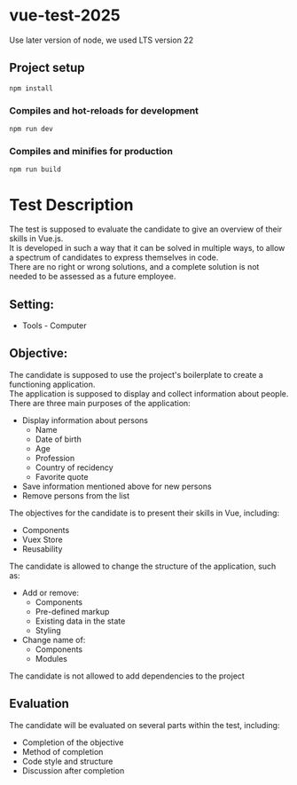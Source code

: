# vue-test-2025
Use later version of node, we used LTS version 22

## Project setup
```
npm install
```

### Compiles and hot-reloads for development
```
npm run dev
```

### Compiles and minifies for production
```
npm run build
```

# Test Description
The test is supposed to evaluate the candidate to give an overview of their skills in Vue.js.</br>
It is developed in such a way that it can be solved in multiple ways, to allow a spectrum of candidates to express themselves in code.</br>
There are no right or wrong solutions, and a complete solution is not needed to be assessed as a future employee.</br>

## Setting: </br>
- Tools - Computer

## Objective:
The candidate is supposed to use the project's boilerplate to create a functioning application. </br>
The application is supposed to display and collect information about people.</br>
There are three main purposes of the application:
- Display information about persons
  - Name
  - Date of birth
  - Age
  - Profession
  - Country of recidency
  - Favorite quote
- Save information mentioned above for new persons
- Remove persons from the list

The objectives for the candidate is to present their skills in Vue, including:
- Components
- Vuex Store
- Reusability

The candidate is allowed to change the structure of the application, such as:
- Add or remove:
  -  Components
  -  Pre-defined markup
  -  Existing data in the state
  -  Styling
- Change name of:
  - Components
  - Modules

The candidate is not allowed to add dependencies to the project

## Evaluation
The candidate will be evaluated on several parts within the test, including:
- Completion of the objective
- Method of completion
- Code style and structure
- Discussion after completion


